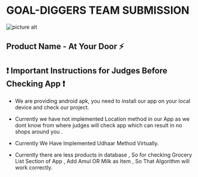 # GOAL-DIGGERS TEAM SUBMISSION

![picture alt](https://raw.githubusercontent.com/AtYourDoor/At-Your-Door-Submission/main/grocery.png/200x150 'At-Your-Door')

## Product Name - At Your Door :zap:

## :exclamation: Important Instructions for Judges Before Checking App :exclamation:

- We are providing android apk, you need to install our app on your local device and check our project.

- Currently we have not implemented Location method in our App as we dont know from where judges will check app which can result in no shops around you .

- Currently We Have Implemented Udhaar Method Virtually.

- Currently there are less products in database , So for checking Grocery List Section of App , Add Amul OR Milk as Item , So That Algorithm will work correctly.
